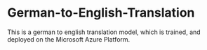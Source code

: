 # German-to-English-Translation
This is a german to english translation model, which is trained, and deployed on the Microsoft Azure Platform.

